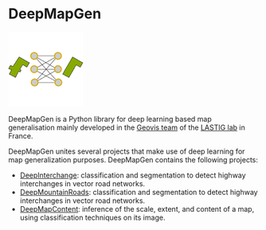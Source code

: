 # DeepMapGen

![Logo](img/logo_deepmapgen_small2.png)

DeepMapGen is a Python library for deep learning based map generalisation mainly developed in the [Geovis team][1] of the [LASTIG lab][2] in France.

DeepMapGen unites several projects that make use of deep learning for map generalization purposes. DeepMapGen contains the following projects:
* [DeepInterchange][3]: classification and segmentation to detect highway interchanges in vector road networks.
* [DeepMountainRoads][4]: classification and segmentation to detect highway interchanges in vector road networks.
* [DeepMapContent][5]: inference of the scale, extent, and content of a map, using classification techniques on its image.

[1]: https://umrlastig.github.io/geovis/
[2]: https://umrlastig.github.io/
[3]: DeepInterchange.md
[4]: DeepMountainRoads.md
[5]: DeepMapContent.md
